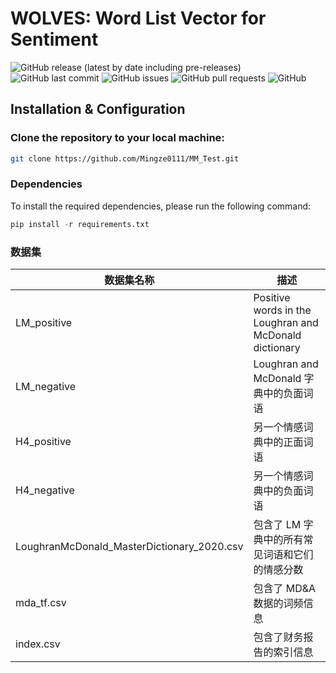 # WOLVES: Word List Vector for Sentiment


![GitHub release (latest by date including pre-releases)](https://img.shields.io/github/v/release/navendu-pottekkat/awesome-readme?include_prereleases)
![GitHub last commit](https://img.shields.io/github/last-commit/navendu-pottekkat/awesome-readme)
![GitHub issues](https://img.shields.io/github/issues-raw/navendu-pottekkat/awesome-readme)
![GitHub pull requests](https://img.shields.io/github/issues-pr/navendu-pottekkat/awesome-readme)
![GitHub](https://img.shields.io/github/license/navendu-pottekkat/awesome-readme)



## Installation & Configuration
### Clone the repository to your local machine:
```bash
git clone https://github.com/Mingze0111/MM_Test.git
```
### Dependencies
To install the required dependencies, please run the following command:
```python
pip install -r requirements.txt
```


### 数据集

| 数据集名称                               | 描述                                      |
|---------------------------------------|------------------------------------------|
| LM_positive                           | Positive words in the Loughran and McDonald dictionary|
| LM_negative                           | Loughran and McDonald 字典中的负面词语      |
| H4_positive                           | 另一个情感词典中的正面词语                    |
| H4_negative                           | 另一个情感词典中的负面词语                    |
| LoughranMcDonald_MasterDictionary_2020.csv | 包含了 LM 字典中的所有常见词语和它们的情感分数 |
| mda_tf.csv                           | 包含了 MD&A 数据的词频信息                  |
| index.csv                            | 包含了财务报告的索引信息                    |
